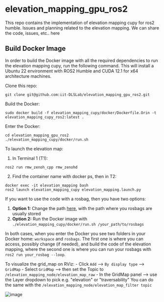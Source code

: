 # elevation_mapping_gpu_ros2
This repo contains the implementation of elevation mapping cupy for ros2 humble.
Issues and planning related to the elevation mapping. We can share the code, issues, etc.. here


## Build Docker Image
In order to build the Docker image with all the required dependencies to run the elevation mapping cupy, run the following command. This will install a Ubuntu 22 environment with ROS2 Humble and CUDA 12.1 for x64 architecture machines.

Clone this repo:
```
git clone git@github.com:iit-DLSLab/elevation_mapping_gpu_ros2.git
```
Build the Docker:
```
sudo docker build -f elevation_mapping_cupy/docker/Dockerfile.Orin -t elevation_mapping_cupy_ros2:latest .
```
Enter the Docker:
```
cd elevation_mapping_gpu_ros2
./elevation_mapping_cupy/docker/run.sh
```

To launch the elevation map:
1) In Terminal 1 (T1):
 ```
 ros2 run rmw_zenoh_cpp rmw_zenohd
 ```
2) Find the container name with docker ps, then in T2:
```
docker exec -it elevation_mapping bash
ros2 launch elevation_mapping_cupy elevation_mapping.launch.py
```

If you want to use the code with a rosbag, then you have two options:
1. **Option 1:** Change the path [here](https://github.com/iit-DLSLab/elevation_mapping_gpu_ros2/blob/main/elevation_mapping_cupy/docker/run.sh#L9), with the path where you rosbags are usually stored
2. **Option 2:** Run the Docker image with `./elevation_mapping_cupy/docker/run.sh /your_path/to/rosbags`

In both cases, when you enter the Docker you see two folders in your Docker home: `workspace` and `rosbags`. The first one is where you can access, possibly change (if needed), and build the code of the elevation mapping, where the second one is where you can run your rosbags with `ros2 run your_rosbag --loop`.

To visualize the grid_map on RViz:
	- Click `Add` --> `By display type` --> `GridMap`
	- Select `GridMap` --> then set the Topic to `/elevation_mapping_node/elevation_map_raw`
	- In the GridMap panel --> use the Layer dropdown to pick e.g. "elevation" or "traversability"
	You can do the same with the `/elevation_mapping_node/elevation_map_filter topic`

 ![image](https://github.com/user-attachments/assets/d5500a0c-a635-458d-a149-ed3debec73b6)


 




